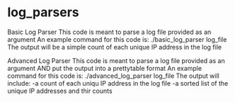 # log_parsers

Basic Log Parser
This code is meant to parse a log file provided as an argument
An example command for this code is: ./basic_log_parser log_file
The output will be a simple count of each unique IP address in the log file

Advanced Log Parser
This code is meant to parse a log file provided as an argument AND put the output into a prettytable format
An example command for this code is: ./advanced_log_parser log_file
The output will include: 
-a count of each uniqu IP address in the log file
-a sorted list of the unique IP addresses and thir counts
